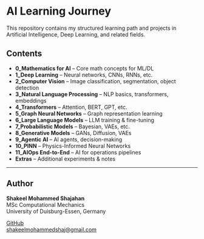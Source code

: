 # AI Learning Journey

This repository contains my structured learning path and projects in Artificial Intelligence, Deep Learning, and related fields.  

## Contents
- **0_Mathematics for AI** – Core math concepts for ML/DL  
- **1_Deep Learning** – Neural networks, CNNs, RNNs, etc.  
- **2_Computer Vision** – Image classification, segmentation, object detection  
- **3_Natural Language Processing** – NLP basics, transformers, embeddings  
- **4_Transformers** – Attention, BERT, GPT, etc.  
- **5_Graph Neural Networks** – Graph representation learning  
- **6_Large Language Models** – LLM training & fine-tuning  
- **7_Probabilistic Models** – Bayesian, VAEs, etc.  
- **8_Generative Models** – GANs, Diffusion, VAEs  
- **9_Agentic AI** – AI agents, decision-making  
- **10_PINN** – Physics-Informed Neural Networks  
- **11_AIOps End-to-End** – AI for operations pipelines  
- **Extras** – Additional experiments & notes  

---

## Author
**Shakeel Mohammed Shajahan**  
MSc Computational Mechanics  
University of Duisburg-Essen, Germany  

[GitHub](https://github.com/shakeel-shajahan)  
shakeelmohammedshaj@gmail.com
